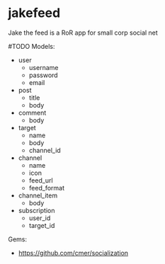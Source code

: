 # jakefeed
Jake the feed is a RoR app for small corp social net

#TODO
Models:

- user
  - username
  - password
  - email
- post
  - title
  - body
- comment
  - body
- target
  - name
  - body
  - channel_id
- channel
  - name
  - icon
  - feed_url
  - feed_format
- channel_item
  - body
- subscription
  - user_id
  - target_id

Gems:
- https://github.com/cmer/socialization
